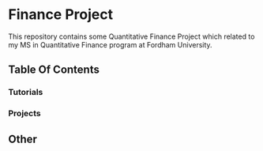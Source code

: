 # Finance Project

This repository contains some Quantitative Finance Project which related to my MS in Quantitative Finance program at Fordham University.

## Table Of Contents

### Tutorials

### Projects

## Other
